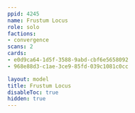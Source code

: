 ```yaml
---
ppid: 4245
name: Frustum Locus
role: solo
factions:
- convergence
scans: 2
cards:
- e0d9ca64-1d5f-3588-9abd-cbf6e5658092
- 968e88d3-c1ae-3ce9-85fd-039c1081c0cc

layout: model
title: Frustum Locus
disableToc: true
hidden: true
---
```

